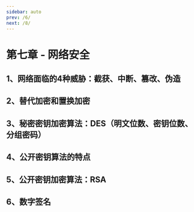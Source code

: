 ```yaml
---
sidebar: auto
prev: /6/
next: /8/
---
```

# 第七章 - 网络安全

## 1、网络面临的4种威胁：截获、中断、篡改、伪造

## 2、替代加密和置换加密

## 3、秘密密钥加密算法：DES（明文位数、密钥位数、分组密码）

## 4、公开密钥算法的特点

## 5、公开密钥加密算法：RSA

## 6、数字签名